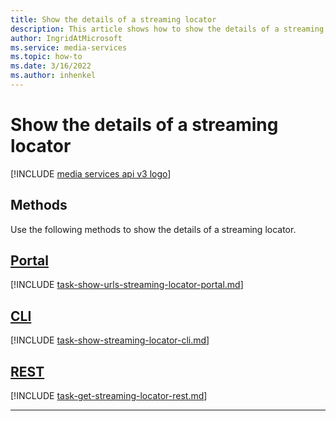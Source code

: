 ```yaml
---
title: Show the details of a streaming locator
description: This article shows how to show the details of a streaming locator.
author: IngridAtMicrosoft
ms.service: media-services
ms.topic: how-to
ms.date: 3/16/2022
ms.author: inhenkel
---
```


# Show the details of a streaming locator

[!INCLUDE [media services api v3 logo](./includes/v3-hr.md)]

## Methods

Use the following methods to show the details of a streaming locator.

## [Portal](#tab/portal/)

[!INCLUDE [task-show-urls-streaming-locator-portal.md](./includes/task-show-urls-streaming-locator-portal.md)]

## [CLI](#tab/cli/)

[!INCLUDE [task-show-streaming-locator-cli.md](includes/task-show-streaming-locator-cli.md)]

## [REST](#tab/rest/)

[!INCLUDE [task-get-streaming-locator-rest.md](includes/task-get-streaming-locator-rest.md)]

---
